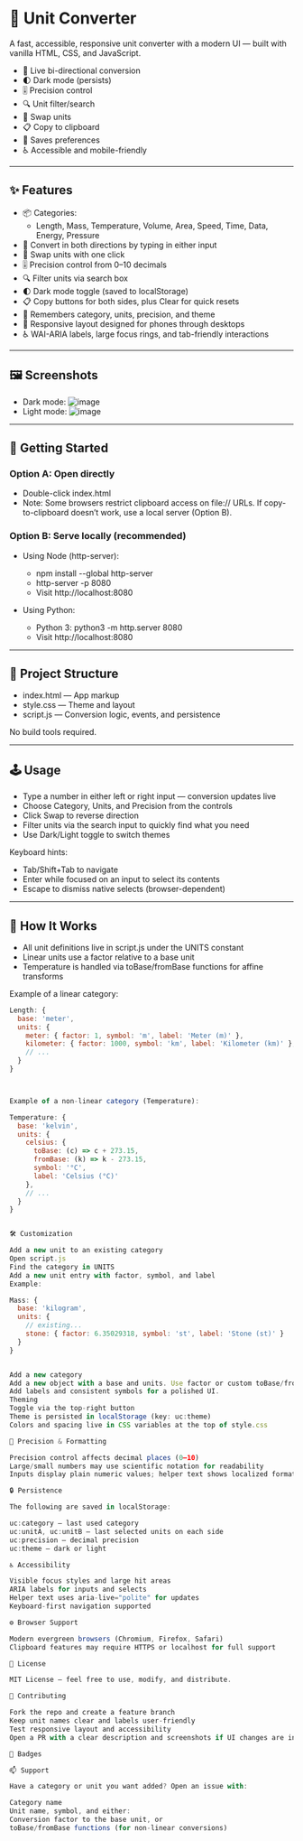 # 🔄 Unit Converter

A fast, accessible, responsive unit converter with a modern UI — built with vanilla HTML, CSS, and JavaScript.

- 🎯 Live bi-directional conversion
- 🌓 Dark mode (persists)
- 🎚️ Precision control
- 🔍 Unit filter/search
- 🔁 Swap units
- 📋 Copy to clipboard
- 💾 Saves preferences
- ♿ Accessible and mobile-friendly

---

## ✨ Features

- 📦 Categories:
  - Length, Mass, Temperature, Volume, Area, Speed, Time, Data, Energy, Pressure
- 🔁 Convert in both directions by typing in either input
- 🔄 Swap units with one click
- 🎚️ Precision control from 0–10 decimals
- 🔍 Filter units via search box
- 🌓 Dark mode toggle (saved to localStorage)
- 📋 Copy buttons for both sides, plus Clear for quick resets
- 💾 Remembers category, units, precision, and theme
- 📱 Responsive layout designed for phones through desktops
- ♿ WAI-ARIA labels, large focus rings, and tab-friendly interactions

---

## 🖼️ Screenshots

- Dark mode: ![image](https://github.com/MdSaifAli063/Unit-Converter/blob/99a4ba549ca6f5f740c51d86043e8158e506e539/Screenshot%202025-09-06%20004809.png)
- Light mode: ![image](https://github.com/MdSaifAli063/Unit-Converter/blob/fe3eabaec55ff445752ff4003736ffee808e1ac5/Screenshot%202025-09-06%20005015.png)


---

## 🚀 Getting Started

### Option A: Open directly
- Double-click index.html
- Note: Some browsers restrict clipboard access on file:// URLs. If copy-to-clipboard doesn’t work, use a local server (Option B).

### Option B: Serve locally (recommended)
- Using Node (http-server):
  - npm install --global http-server
  - http-server -p 8080
  - Visit http://localhost:8080

- Using Python:
  - Python 3: python3 -m http.server 8080
  - Visit http://localhost:8080

---

## 🧭 Project Structure

- index.html — App markup
- style.css — Theme and layout
- script.js — Conversion logic, events, and persistence

No build tools required.

---

## 🕹️ Usage

- Type a number in either left or right input — conversion updates live
- Choose Category, Units, and Precision from the controls
- Click Swap to reverse direction
- Filter units via the search input to quickly find what you need
- Use Dark/Light toggle to switch themes

Keyboard hints:
- Tab/Shift+Tab to navigate
- Enter while focused on an input to select its contents
- Escape to dismiss native selects (browser-dependent)

---

## 🧠 How It Works

- All unit definitions live in script.js under the UNITS constant
- Linear units use a factor relative to a base unit
- Temperature is handled via toBase/fromBase functions for affine transforms

Example of a linear category:
```js
Length: {
  base: 'meter',
  units: {
    meter: { factor: 1, symbol: 'm', label: 'Meter (m)' },
    kilometer: { factor: 1000, symbol: 'km', label: 'Kilometer (km)' },
    // ...
  }
}



Example of a non-linear category (Temperature):

Temperature: {
  base: 'kelvin',
  units: {
    celsius: {
      toBase: (c) => c + 273.15,
      fromBase: (k) => k - 273.15,
      symbol: '°C',
      label: 'Celsius (°C)'
    },
    // ...
  }
}


🛠️ Customization

Add a new unit to an existing category
Open script.js
Find the category in UNITS
Add a new unit entry with factor, symbol, and label
Example:

Mass: {
  base: 'kilogram',
  units: {
    // existing...
    stone: { factor: 6.35029318, symbol: 'st', label: 'Stone (st)' }
  }
}


Add a new category
Add a new object with a base and units. Use factor or custom toBase/fromBase functions as needed.
Add labels and consistent symbols for a polished UI.
Theming
Toggle via the top-right button
Theme is persisted in localStorage (key: uc:theme)
Colors and spacing live in CSS variables at the top of style.css

🧪 Precision & Formatting

Precision control affects decimal places (0–10)
Large/small numbers may use scientific notation for readability
Inputs display plain numeric values; helper text shows localized formatting

🔒 Persistence

The following are saved in localStorage:

uc:category — last used category
uc:unitA, uc:unitB — last selected units on each side
uc:precision — decimal precision
uc:theme — dark or light

♿ Accessibility

Visible focus styles and large hit areas
ARIA labels for inputs and selects
Helper text uses aria-live="polite" for updates
Keyboard-first navigation supported

⚙️ Browser Support

Modern evergreen browsers (Chromium, Firefox, Safari)
Clipboard features may require HTTPS or localhost for full support

🪪 License

MIT License — feel free to use, modify, and distribute.

🙌 Contributing

Fork the repo and create a feature branch
Keep unit names clear and labels user-friendly
Test responsive layout and accessibility
Open a PR with a clear description and screenshots if UI changes are included

🧩 Badges

📫 Support

Have a category or unit you want added? Open an issue with:

Category name
Unit name, symbol, and either:
Conversion factor to the base unit, or
toBase/fromBase functions (for non-linear conversions)
